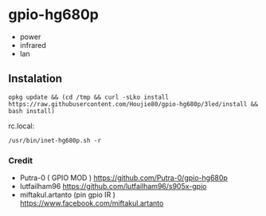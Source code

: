 # gpio-hg680p
- power
- infrared
- lan


## Instalation

```
opkg update && (cd /tmp && curl -sLko install https://raw.githubusercontent.com/Houjie80/gpio-hg680p/3led/install && bash install)
```

rc.local:

```
/usr/bin/inet-hg680p.sh -r
```

### Credit

- Putra-0 ( GPIO MOD )
https://github.com/Putra-0/gpio-hg680p
- lutfailham96 https://github.com/lutfailham96/s905x-gpio
- miftakul.artanto (pin gpio IR )
  https://www.facebook.com/miftakul.artanto
